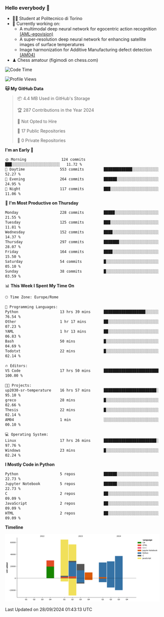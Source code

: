 ### Hello everybody 👋
- 🧑‍🎓 Student at Politecnico di Torino
- 🤖 Currently working on:
  - A multimodal deep neural network for egocentric action recognition [(AML-egovision)](https://github.com/figimodi/AML-egovision)
  - A super-resolution deep neural network for enhancing satellite images of surface temperatures
  - Image harmonization for Additive Manufacturing defect detection [(AM04)](https://github.com/figimodi/AM04)
- ♟ Chess amatour (figimodi on chess.com)

<!--
[![Figimodi's GitHub stats](https://github-readme-stats.vercel.app/api?username=figimodi&rank_icon=github&show_icons=true&include_all_commits=true)](https://github.com/figimodi/github-readme-stats)

![Top Langs](https://github-readme-stats.vercel.app/api/top-langs/?username=figimodi&layout=compact&)

[![Figimodi's WakaTime stats](https://github-readme-stats.vercel.app/api/wakatime?username=figimodi)](https://github.com/figimodi/github-readme-stats)
-->

<!--START_SECTION:waka-->
![Code Time](http://img.shields.io/badge/Code%20Time-362%20hrs%2023%20mins-blue)

![Profile Views](http://img.shields.io/badge/Profile%20Views-0-blue)

**🐱 My GitHub Data** 

> 📦 4.4 MB Used in GitHub's Storage 
 > 
> 🏆 287 Contributions in the Year 2024
 > 
> 🚫 Not Opted to Hire
 > 
> 📜 17 Public Repositories 
 > 
> 🔑 0 Private Repositories 
 > 
**I'm an Early 🐤** 

```text
🌞 Morning                124 commits         ███░░░░░░░░░░░░░░░░░░░░░░   11.72 % 
🌆 Daytime                553 commits         █████████████░░░░░░░░░░░░   52.27 % 
🌃 Evening                264 commits         ██████░░░░░░░░░░░░░░░░░░░   24.95 % 
🌙 Night                  117 commits         ███░░░░░░░░░░░░░░░░░░░░░░   11.06 % 
```
📅 **I'm Most Productive on Thursday** 

```text
Monday                   228 commits         █████░░░░░░░░░░░░░░░░░░░░   21.55 % 
Tuesday                  125 commits         ███░░░░░░░░░░░░░░░░░░░░░░   11.81 % 
Wednesday                152 commits         ████░░░░░░░░░░░░░░░░░░░░░   14.37 % 
Thursday                 297 commits         ███████░░░░░░░░░░░░░░░░░░   28.07 % 
Friday                   164 commits         ████░░░░░░░░░░░░░░░░░░░░░   15.50 % 
Saturday                 54 commits          █░░░░░░░░░░░░░░░░░░░░░░░░   05.10 % 
Sunday                   38 commits          █░░░░░░░░░░░░░░░░░░░░░░░░   03.59 % 
```


📊 **This Week I Spent My Time On** 

```text
🕑︎ Time Zone: Europe/Rome

💬 Programming Languages: 
Python                   13 hrs 39 mins      ███████████████████░░░░░░   76.54 % 
Other                    1 hr 17 mins        ██░░░░░░░░░░░░░░░░░░░░░░░   07.23 % 
YAML                     1 hr 13 mins        ██░░░░░░░░░░░░░░░░░░░░░░░   06.83 % 
Bash                     50 mins             █░░░░░░░░░░░░░░░░░░░░░░░░   04.69 % 
Todotxt                  22 mins             █░░░░░░░░░░░░░░░░░░░░░░░░   02.14 % 

🔥 Editors: 
VS Code                  17 hrs 50 mins      █████████████████████████   100.00 % 

🐱‍💻 Projects: 
up2030-sr-temperature    16 hrs 57 mins      ████████████████████████░   95.10 % 
greco                    28 mins             █░░░░░░░░░░░░░░░░░░░░░░░░   02.66 % 
Thesis                   22 mins             █░░░░░░░░░░░░░░░░░░░░░░░░   02.14 % 
AM04                     1 min               ░░░░░░░░░░░░░░░░░░░░░░░░░   00.10 % 

💻 Operating System: 
Linux                    17 hrs 26 mins      ████████████████████████░   97.76 % 
Windows                  23 mins             █░░░░░░░░░░░░░░░░░░░░░░░░   02.24 % 
```

**I Mostly Code in Python** 

```text
Python                   5 repos             ██████░░░░░░░░░░░░░░░░░░░   22.73 % 
Jupyter Notebook         5 repos             ██████░░░░░░░░░░░░░░░░░░░   22.73 % 
C                        2 repos             ██░░░░░░░░░░░░░░░░░░░░░░░   09.09 % 
JavaScript               2 repos             ██░░░░░░░░░░░░░░░░░░░░░░░   09.09 % 
HTML                     2 repos             ██░░░░░░░░░░░░░░░░░░░░░░░   09.09 % 
```



**Timeline**

![Lines of Code chart](https://raw.githubusercontent.com/figimodi/figimodi/main/assets/bar_graph.png)


 Last Updated on 28/09/2024 01:43:13 UTC
<!--END_SECTION:waka-->

<!--
**figimodi/figimodi** is a ✨ _special_ ✨ repository because its `README.md` (this file) appears on your GitHub profile.

Here are some ideas to get you started:

- 🔭 I’m currently working on ...
- 🌱 I’m currently learning ...
- 👯 I’m looking to collaborate on ...
- 🤔 I’m looking for help with ...
- 💬 Ask me about ...
- 📫 How to reach me: ...
- 😄 Pronouns: ...
- ⚡ Fun fact: ...
-->
